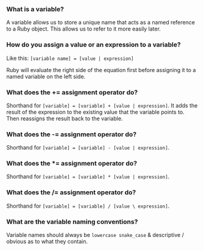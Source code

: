 ### What is a variable?

A variable allows us to store a unique name that acts as a named reference to a Ruby object. This allows us to refer to it more easily later.

### How do you assign a value or an expression to a variable?

Like this: `[variable name] = [value | expression]`

Ruby will evaluate the right side of the equation first before assigning it to a named variable on the left side.

### What does the += assignment operator do?

Shorthand for `[variable] = [variable] + [value | expression]`. It adds the result of the expression to the existing value that the variable points to. Then reassigns the result back to the variable.

### What does the -= assignment operator do?

Shorthand for `[variable] = [variable] - [value | expression]`.

### What does the \*= assignment operator do?

Shorthand for `[variable] = [variable] * [value | expression]`.

### What does the /= assignment operator do?

Shorthand for `[variable] = [variable] / [value \ expression]`.

### What are the variable naming conventions?

Variable names should always be `lowercase snake_case`
& descriptive / obvious as to what they contain.

